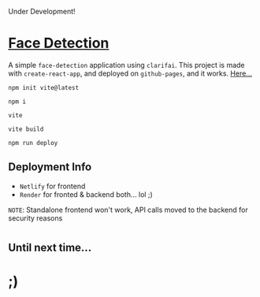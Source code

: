 Under Development!

# [Face Detection](https://github.com/skywalkerSam/face-detection)

A simple `face-detection` application using `clarifai`. This project is made with `create-react-app`, and deployed on `github-pages`, and it works. [Here...](https://skywalkersam.github.io/face-detection/)



```shell
npm init vite@latest
```
```shell
npm i
```
```shell
vite
```
```shell
vite build
```
```shell
npm run deploy
```



## Deployment Info

- `Netlify` for frontend
- `Render` for fronted & backend both... lol ;)




`NOTE`: Standalone frontend won't work, API calls moved to the backend for security reasons



#

## Until next time...

# ;)